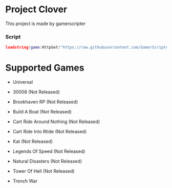 # Project Clover
This project is made by gamerscripter

### Script
```lua
loadstring(game:HttpGet("https://raw.githubusercontent.com/GamerScripter/Project-Clover/main/loader"))()
```

# Supported Games
- Universal

- 30008 (Not Released)

- Brookhaven RP (Not Released)

- Build A Boat (Not Released)

- Cart Ride Around Nothing (Not Released)

- Cart Ride Into Rtide (Not Released)

- Kat (Not Released)

- Legends Of Speed (Not Released)

- Natural Disasters (Not Released)

- Tower Of Hell (Not Released)

- Trench War
